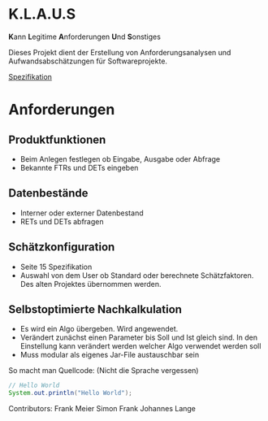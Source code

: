 # K.L.A.U.S
 **K**ann **L**egitime **A**nforderungen **U**nd **S**onstiges

Dieses Projekt dient der Erstellung von Anforderungsanalysen und Aufwandsabschätzungen für Softwareprojekte.

[Spezifikation](https://github.com/rasple/sw-eng-jfx/tree/master/spezifikation.pdf)

# Anforderungen
## Produktfunktionen
* Beim Anlegen festlegen ob Eingabe, Ausgabe oder Abfrage
* Bekannte FTRs und DETs eingeben
## Datenbestände
* Interner oder externer Datenbestand
* RETs und DETs abfragen
## Schätzkonfiguration
* Seite 15 Spezifikation
* Auswahl von dem User ob Standard oder berechnete Schätzfaktoren.
Des alten Projektes übernommen werden.
## Selbstoptimierte Nachkalkulation 
* Es wird ein Algo übergeben. Wird angewendet.
* Verändert zunächst einen Parameter bis Soll und Ist gleich sind.
 In den Einstellung kann verändert werden welcher Algo verwendet werden soll
* Muss modular als eigenes Jar-File austauschbar sein

So macht man Quellcode: (Nicht die Sprache vergessen)
```Java
// Hello World
System.out.println("Hello World");
```
 
Contributors:
Frank Meier
Simon Frank
Johannes Lange